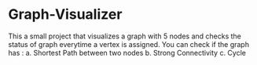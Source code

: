 # Graph-Visualizer

This a small project that visualizes a graph with 5 nodes and checks the status of graph everytime a vertex is assigned.
You can check if the graph has :
a. Shortest Path between two nodes
b. Strong Connectivity
c. Cycle
